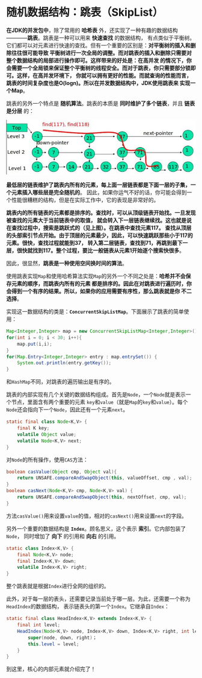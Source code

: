 随机数据结构：跳表（SkipList）
==============================================================
**在JDK的并发包中**，除了常用的 **哈希表** 外，还实现了一种有趣的数据结构————**跳表**。跳表是一种可以用来 **快速查找** 的数据结构，
有点类似于平衡树。它们都可以对元素进行快速的查找。但有一个重要的区别是：**对平衡树的插入和删除往往很可能导致
平衡树进行一次全局的调整。而对跳表的插入和删除只需要对整个数据结构的局部进行操作即可。这样带来的好处是：在高并发
的情况下，你会需要一个全局锁来保证整个平衡树的线程安全。而对于跳表，你只需要部分锁即可。这样，在高并发环境下，
你就可以拥有更好的性能。而就查询的性能而言，跳表的时间复杂度也是O(logn)。所以在并发数据结构中，JDK使用跳表来
实现一个Map**。

跳表的另外一个特点是 **随机算法**。跳表的本质是 **同时维护了多个链表**，并且 **链表是分层** 的：

![跳表](img/跳表1.jpeg)

**最低层的链表维护了跳表内所有的元素，每上面一层链表都是下面一层的子集，一个元素插入哪些层是完全随机的**。
因此，如果你运气不好的话，你可能会得到一个性能很糟糕的结构，但是在实际工作中，它的表现是非常好的。

**跳表内的所有链表的元素都是排序的。查找时，可以从顶级链表开始找。一旦发现被查找的元素大于当前链表中的取值，
就会转入下一层链表继续找。这也就是说在查找过程中，搜索是跳跃式的（见上图）。在跳表中查找元素117。
查找从顶层的头部索引节点开始。由于顶层的元素最少，因此，可以快速跳跃那些小于117的元素。很快，查找过程就能到37，
转入第二层链表，查找到71，再跳到最下一层，很快就找到117。整个过程，要比一般链表从元素1开始逐个搜索快很多**。

因此，很显然，**跳表是一种使用空间换时间的算法**。

使用跳表实现`Map`和使用哈希算法实现`Map`的另外一个不同之处是：**哈希并不会保存元素的顺序，而跳表内所有的元素
都是排序的。因此在对跳表进行遍历时，你会得到一个有序的结果。所以，如果你的应用需要有序性，那么跳表就是你
不二选择**。

实现这一数据结构的类是：**`ConcurrentSkipListMap`**。下面展示了跳表的简单使用：
```java
Map<Integer,Integer> map = new ConcurrentSkipListMap<Integer,Integer>();
for(int i = 0; i < 30; i++){
    map.put(i,i);
}
for(Map.Entry<Integer,Integer> entry : map.entrySet()) {
    System.out.println(entry.getKey());
}
```
和`HashMap`不同，对跳表的遍历输出是有序的。

跳表的内部实现有几个关键的数据结构组成。首先是`Node`，一个`Node`就是表示一个节点，里面含有两个重要的元素
`key`和`value`（就是`Map`的`key`和`value`）。每个`Node`还会指向下一个`Node`，因此还有一个元素`next`。
```java
static final class Node<K,V> {
    final K key;
    volatile Object value;
    volatile Node<K,V> next;
}
```
对`Node`的所有操作，使用`CAS`方法：
```java
boolean casValue(Object cmp, Object val){
    return UNSAFE.compareAndSwapObject(this, valueOffset, cmp , val);
}
boolean casNext(Node<K,V> cmp, Node<K,V> val) {
    return UNSAFE.compareAndSwapObject(this, nextOffset, cmp, val);
}
```
方法`casValue()`用来设置`value`的值，相对的`casNext()`用来设置`next`的字段。

另外一个重要的数据结构是  **`Index`**。顾名思义，这个表示 **索引**。它内部包装了`Node`，
同时增加了 **向下** 的引用和 **向右** 的引用。
```java
static class Index<K,V> {
    final Node<K,V> node;
    final Index<K,V> down;
    volatile Index<K,V> right;
}
```
整个跳表就是根据`Index`进行全网的组织的。

此外，对于每一层的表头，还需要记录当前处于哪一层。为此，还需要一个称为`HeadIndex`的数据结构，
表示链表头的第一个`Index`。它继承自`Index`：
```java
static final class HeadIndex<K,V> extends Index<K,V> {
    final int level;
    HeadIndex(Node<K,V> node, Index<K,V> down, Index<K,V> right, int level) {
        super(node, down, right)；
        this.level = level;
    }
}
```
到这里，核心的内部元素就介绍完了！

